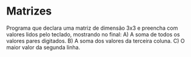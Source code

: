 # Matrizes
Programa que declara uma matriz de dimensão 3x3 e preencha com valores lidos pelo teclado, mostrando no final:  A) A soma de todos os valores pares digitados. B) A soma dos valores da terceira coluna. C) O maior valor da segunda linha.
